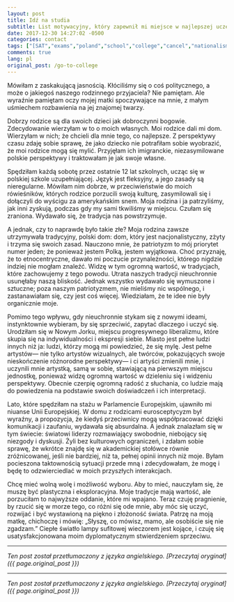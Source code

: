 ```yaml
---
layout: post
title: Idź na studia
subtitle: List motywacyjny, który zapewnił mi miejsce w najlepszej uczelni humanistycznej w kraju
date: 2017-12-30 14:27:02 -0500
categories: contact
tags: ["[SAT","exams","poland","school","college","cancel","nationalism","tradition]"]
comments: true
lang: pl
original_post: /go-to-college
---
```




Mówiłam z zaskakującą jasnością. Kłóciliśmy się o coś politycznego, a może o jakiegoś naszego rodzinnego przyjaciela? Nie pamiętam. Ale wyraźnie pamiętam oczy mojej matki spoczywające na mnie, z małym uśmiechem rozbawienia na jej znajomej twarzy.<!-- more -->

Dobrzy rodzice są dla swoich dzieci jak dobroczynni bogowie. Zdecydowanie wierzyłam w to o moich własnych. Moi rodzice dali mi dom. Wierzyłam w nich; że chcieli dla mnie tego, co najlepsze. Z perspektywy czasu zdaję sobie sprawę, że jako dziecko nie potrafiłam sobie wyobrazić, że moi rodzice mogą się mylić. Przyjęłam ich imigranckie, niezasymilowane polskie perspektywy i traktowałam je jak swoje własne.

Spędziłam każdą sobotę przez ostatnie 12 lat szkolnych, ucząc się w polskiej szkole uzupełniającej. Język jest fleksyjny, a jego zasady są nieregularne. Mówiłam nim dobrze, w przeciwieństwie do moich rówieśników, których rodzice porzucili swoją kulturę, zasymilowali się i dołączyli do wyścigu za amerykańskim snem. Moja rodzina i ja patrzyliśmy, jak inni zyskują, podczas gdy my sami tkwiliśmy w miejscu. Czułam się zraniona. Wydawało się, że tradycja nas powstrzymuje.

A jednak, czy to naprawdę było takie złe? Moja rodzina zawsze utrzymywała tradycyjny, polski dom: dom, który jest nacjonalistyczny, zżyty i trzyma się swoich zasad. Nauczono mnie, że patriotyzm to mój priorytet numer jeden; że ponieważ jestem Polką, jestem wyjątkowa. Choć przyznaję, że to etnocentryczne, dawało mi poczucie przynależności, którego nigdzie indziej nie mogłam znaleźć. Widzę w tym ogromną wartość, w tradycjach, które zachowujemy z tego powodu. Utrata naszych tradycji nieuchronnie usunęłaby naszą bliskość. Jednak wszystko wydawało się wymuszone i sztuczne; poza naszym patriotyzmem, nie mieliśmy nic wspólnego, i zastanawiałam się, czy jest coś więcej. Wiedziałam, że te idee nie były organicznie moje.

Pomimo tego wpływu, gdy nieuchronnie stykam się z nowymi ideami, instynktownie wybieram, by się sprzeciwić, zapytać dlaczego i uczyć się. Urodziłam się w Nowym Jorku, miejscu progresywnego liberalizmu, które skupia się na indywidualności i ekspresji siebie. Miasto jest pełne ludzi innych niż ja: ludzi, którzy mogą mi powiedzieć, że się mylę. Jest pełne artystów— nie tylko artystów wizualnych, ale twórców, pokazujących swoje nieskończenie różnorodne perspektywy— i ci artyści zmienili mnie, i uczynili mnie artystką, samą w sobie, stawiającą na pierwszym miejscu jednostkę, ponieważ widzę ogromną wartość w dzieleniu się i widzeniu perspektywy. Obecnie czerpię ogromną radość z słuchania, co ludzie mają do powiedzenia na podstawie swoich doświadczeń i ich interpretacji.

Lato, które spędziłam na stażu w Parlamencie Europejskim, ujawniło mi niuanse Unii Europejskiej. W domu z rodzicami eurosceptycyzm był wyraźny, a propozycja, że kiedyś przeciwnicy mogą współpracować dzięki komunikacji i zaufaniu, wydawała się absurdalna. A jednak znalazłam się w tym świecie: światowi liderzy rozmawiający swobodnie, niebojący się niezgody i dyskusji. Żyli bez kulturowych ograniczeń, i zdałam sobie sprawę, że wkrótce znajdę się w akademickiej stołówce równie zróżnicowanej, jeśli nie bardziej, niż ta, pełnej opinii innych niż moje. Byłam pocieszona taktownością sytuacji przede mną i zdecydowałam, że mogę i będę to odzwierciedlać w moich przyszłych interakcjach.

Chcę mieć wolną wolę i możliwość wyboru. Aby to mieć, nauczyłam się, że muszę być plastyczna i eksploracyjna. Moje tradycje mają wartość, ale porzuciłam to najwyższe oddanie, które mi wpajano. Teraz czuję pragnienie, by rzucić się w morze tego, co różni się ode mnie, aby móc się uczyć, rozwijać i być wystawioną na piękno i złożoność świata. Patrzę na moją matkę, chichoczę i mówię: „Słyszę, co mówisz, mamo, ale osobiście się nie zgadzam.” Ciepłe światło lampy sufitowej wieczorem jest kojące, i czuję się usatysfakcjonowana moim dyplomatycznym stwierdzeniem sprzeciwu.

---

*Ten post został przetłumaczony z języka angielskiego. [Przeczytaj oryginał]({{ page.original_post }})*

---

*Ten post został przetłumaczony z języka angielskiego. [Przeczytaj oryginał]({{ page.original_post }})*